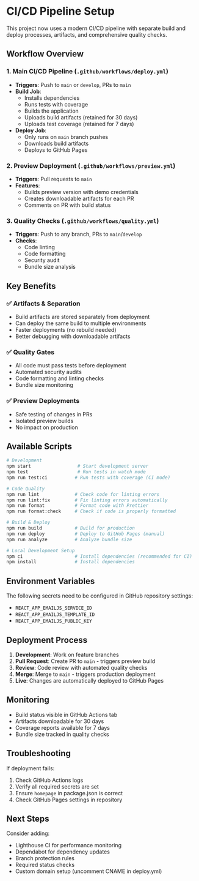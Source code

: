 # CI/CD Pipeline Setup

This project now uses a modern CI/CD pipeline with separate build and deploy processes, artifacts, and comprehensive quality checks.

## Workflow Overview

### 1. Main CI/CD Pipeline (`.github/workflows/deploy.yml`)
- **Triggers**: Push to `main` or `develop`, PRs to `main`
- **Build Job**: 
  - Installs dependencies
  - Runs tests with coverage
  - Builds the application
  - Uploads build artifacts (retained for 30 days)
  - Uploads test coverage (retained for 7 days)
- **Deploy Job**: 
  - Only runs on `main` branch pushes
  - Downloads build artifacts
  - Deploys to GitHub Pages

### 2. Preview Deployment (`.github/workflows/preview.yml`)
- **Triggers**: Pull requests to `main`
- **Features**:
  - Builds preview version with demo credentials
  - Creates downloadable artifacts for each PR
  - Comments on PR with build status

### 3. Quality Checks (`.github/workflows/quality.yml`)
- **Triggers**: Push to any branch, PRs to `main`/`develop`
- **Checks**:
  - Code linting
  - Code formatting
  - Security audit
  - Bundle size analysis

## Key Benefits

### ✅ Artifacts & Separation
- Build artifacts are stored separately from deployment
- Can deploy the same build to multiple environments
- Faster deployments (no rebuild needed)
- Better debugging with downloadable artifacts

### ✅ Quality Gates
- All code must pass tests before deployment
- Automated security audits
- Code formatting and linting checks
- Bundle size monitoring

### ✅ Preview Deployments
- Safe testing of changes in PRs
- Isolated preview builds
- No impact on production

## Available Scripts

```bash
# Development
npm start                 # Start development server
npm test                  # Run tests in watch mode
npm run test:ci          # Run tests with coverage (CI mode)

# Code Quality
npm run lint             # Check code for linting errors
npm run lint:fix         # Fix linting errors automatically
npm run format           # Format code with Prettier
npm run format:check     # Check if code is properly formatted

# Build & Deploy
npm run build            # Build for production
npm run deploy           # Deploy to GitHub Pages (manual)
npm run analyze          # Analyze bundle size

# Local Development Setup
npm ci                   # Install dependencies (recommended for CI)
npm install              # Install dependencies
```

## Environment Variables

The following secrets need to be configured in GitHub repository settings:

- `REACT_APP_EMAILJS_SERVICE_ID`
- `REACT_APP_EMAILJS_TEMPLATE_ID` 
- `REACT_APP_EMAILJS_PUBLIC_KEY`

## Deployment Process

1. **Development**: Work on feature branches
2. **Pull Request**: Create PR to `main` - triggers preview build
3. **Review**: Code review with automated quality checks
4. **Merge**: Merge to `main` - triggers production deployment
5. **Live**: Changes are automatically deployed to GitHub Pages

## Monitoring

- Build status visible in GitHub Actions tab
- Artifacts downloadable for 30 days
- Coverage reports available for 7 days
- Bundle size tracked in quality checks

## Troubleshooting

If deployment fails:
1. Check GitHub Actions logs
2. Verify all required secrets are set
3. Ensure `homepage` in package.json is correct
4. Check GitHub Pages settings in repository

## Next Steps

Consider adding:
- Lighthouse CI for performance monitoring
- Dependabot for dependency updates
- Branch protection rules
- Required status checks
- Custom domain setup (uncomment CNAME in deploy.yml)